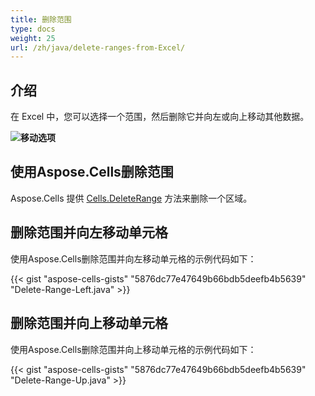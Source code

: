 ```yaml
---
title: 删除范围
type: docs
weight: 25
url: /zh/java/delete-ranges-from-Excel/
---
```


## **介绍**

在 Excel 中，您可以选择一个范围，然后删除它并向左或向上移动其他数据。

**![移动选项](delete-range.png)**

## **使用Aspose.Cells删除范围**

Aspose.Cells 提供 [Cells.DeleteRange](https://reference.aspose.com/cells/java/com.aspose.cells/cells#deleteRange(int,%20int,%20int,%20int,%20int)) 方法来删除一个区域。

## **删除范围并向左移动单元格**

使用Aspose.Cells删除范围并向左移动单元格的示例代码如下：

{{< gist "aspose-cells-gists" "5876dc77e47649b66bdb5deefb4b5639" "Delete-Range-Left.java" >}}

## **删除范围并向上移动单元格**

使用Aspose.Cells删除范围并向上移动单元格的示例代码如下：

{{< gist "aspose-cells-gists" "5876dc77e47649b66bdb5deefb4b5639" "Delete-Range-Up.java" >}}

